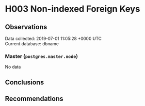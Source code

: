 # H003 Non-indexed Foreign Keys #

## Observations ##
Data collected: 2019-07-01 11:05:28 +0000 UTC  
Current database: dbname  

### Master (`postgres.master.node`) ###


No data


## Conclusions ##


## Recommendations ##


